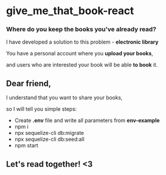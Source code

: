 <h1>give_me_that_book-react</h1>
<div>
  <h3>Where do you keep the books you've already read?</h3>
  <p>I have developed a solution to this problem - <b>electronic library<span></b>
  <p>You have a personal account where you <b>upload your books</b>,</p>
  <p>and users who are interested your book will be able <b>to book</b> it.</p>
 </div>
 <div>
   <h2>Dear friend,</h2>
   <p>I understand that you want to share your books,<p>
   <p>so I will tell you simple steps:<p>
  </div>
  <ul>
   <li> Create <b>.env</b> file and write all parameters from <b>env-example</b></li>
   <li> npm i</li>
   <li> npx sequelize-cli db:migrate </li>
   <li> npx sequelize-cli db:seed:all </li>
   <li> npm start </li>
  </ul>
  
  <h2>Let's read together! <3</h2>
 </div>
